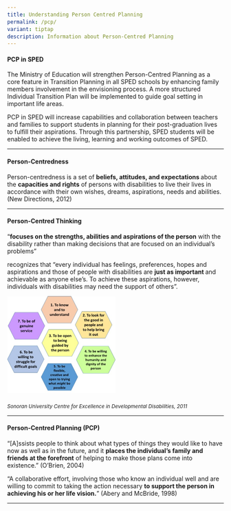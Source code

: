 ```yaml
---
title: Understanding Person Centred Planning
permalink: /pcp/
variant: tiptap
description: Information about Person-Centred Planning
---
```

<h4><strong>PCP in SPED</strong></h4>
<p>The Ministry of Education will strengthen Person-Centred Planning as a
core feature in Transition Planning in all SPED schools by enhancing family
members involvement in the envisioning process. A more structured Individual
Transition Plan will be implemented to guide goal setting in important
life areas.</p>
<p>PCP in SPED will increase capabilities and collaboration between teachers
and families to support students in planning for their post-graduation
lives to fulfill their aspirations. Through this partnership, SPED students
will be enabled to achieve the living, learning and working outcomes of
SPED.</p>
<hr>
<h4><strong>Person-Centredness</strong></h4>
<p>Person-centredness is a set of&nbsp;<strong>beliefs, attitudes, and expectations&nbsp;</strong>about
the&nbsp;<strong>capacities and rights</strong>&nbsp;of persons with disabilities
to live their lives in accordance with their own wishes, dreams, aspirations,
needs and abilities. (New Directions, 2012)&nbsp; &nbsp;</p>
<hr>
<h4><strong>Person-Centred Thinking</strong></h4>
<p>“<strong>focuses on the strengths, abilities and aspirations of the person</strong> with
the disability rather than making decisions that are focused on an individual’s
problems”</p>
<p>recognizes that “every individual has feelings, preferences, hopes and
aspirations and those of people with disabilities are <strong>just as important </strong>and
achievable as anyone else’s. To achieve these aspirations, however, individuals
with disabilities may need the support of others”.&nbsp;</p>
<div class="isomer-image-wrapper">
<img style="width: 50%;" height="auto" width="100%" alt="PCP Honeycomb" src="/images/PCP_Honeycomb.jpg">
</div>
<p><em><sub>Sonoran University Centre for Excellence in Developmental Disabilities, 2011</sub></em>
</p>
<hr>
<h4><strong>Person-Centred Planning (PCP)</strong></h4>
<p>“[A]ssists people to think about what types of things they would like
to have now as well as in the future, and it <strong>places the individual’s family and friends at the forefront</strong> of
helping to make those plans come into existence.” (O’Brien, 2004)</p>
<p></p>
<p>“A collaborative effort, involving those who know an individual well and
are willing to commit to taking the action necessary <strong>to support the person in achieving his or her life vision.</strong>”
(Abery and McBride, 1998)</p>
<hr>
<h4></h4>
<p></p>
<p></p>
